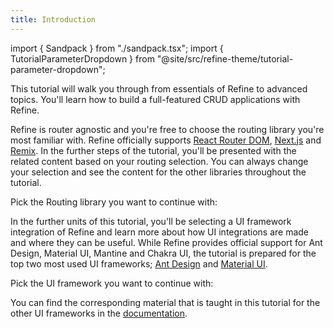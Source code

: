 ```yaml
---
title: Introduction
---
```


import { Sandpack } from "./sandpack.tsx";
import { TutorialParameterDropdown } from "@site/src/refine-theme/tutorial-parameter-dropdown";

<Sandpack>

This tutorial will walk you through from essentials of Refine to advanced topics. You'll learn how to build a full-featured CRUD applications with Refine.

Refine is router agnostic and you're free to choose the routing library you're most familiar with. Refine officially supports [React Router DOM](#), [Next.js](#) and [Remix](#). In the further steps of the tutorial, you'll be presented with the related content based on your routing selection. You can always change your selection and see the content for the other libraries throughout the tutorial.

Pick the Routing library you want to continue with:

<TutorialParameterDropdown parameter="routerSelection" label="Routing" className="w-min pb-4" />

In the further units of this tutorial, you'll be selecting a UI framework integration of Refine and learn more about how UI integrations are made and where they can be useful. While Refine provides official support for Ant Design, Material UI, Mantine and Chakra UI, the tutorial is prepared for the top two most used UI frameworks; [Ant Design](#) and [Material UI](#).

Pick the UI framework you want to continue with:

<TutorialParameterDropdown parameter="uiSelection" label="UI Framework" className="w-min pb-4" />

You can find the corresponding material that is taught in this tutorial for the other UI frameworks in the [documentation](#).

</Sandpack>
